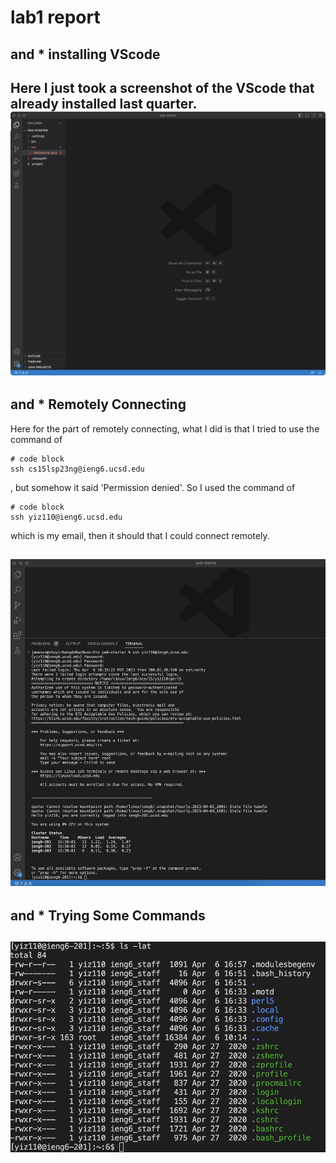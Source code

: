 # lab1 report

## and * installing VScode

Here I just took a screenshot of the VScode that already installed last quarter.
![Image](vscode.jpg)
---
## and * Remotely Connecting
Here for the part of remotely connecting, what I did is that I tried to use the command of 
```
# code block
ssh cs15lsp23ng@ieng6.ucsd.edu
```
, but somehow it said 'Permission denied'. So I used the command of 
```
# code block
ssh yiz110@ieng6.ucsd.edu
```
which is my email, then it should that I could connect remotely.

![Image](login.jpg)
---
## and * Trying Some Commands
![Image](command.jpg)
---
